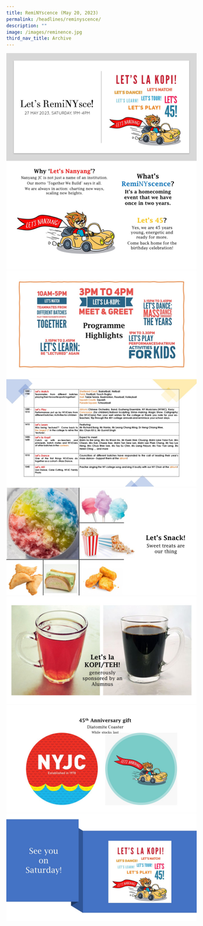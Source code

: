 ```yaml
---
title: RemiNYscence (May 20, 2023)
permalink: /headlines/reminyscence/
description: ""
image: /images/reminence.jpg
third_nav_title: Archive
---
```

![](/images/slide1.JPG)
![](/images/slide2.JPG)
![](/images/slide3.JPG)
![](/images/slide4.JPG)
![](/images/slide5.JPG)
![](/images/slide6.JPG)
![](/images/slide7.JPG)
![](/images/slide8.JPG)